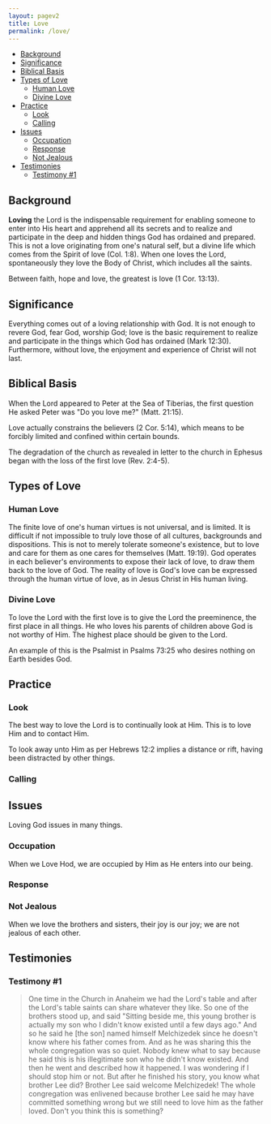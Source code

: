 ```yaml
---
layout: pagev2
title: Love
permalink: /love/
---
```

- [Background](#background)
- [Significance](#significance)
- [Biblical Basis](#biblical-basis)
- [Types of Love](#types-of-love)
  - [Human Love](#human-love)
  - [Divine Love](#divine-love)
- [Practice](#practice)
  - [Look](#look)
  - [Calling](#calling)
- [Issues](#issues)
  - [Occupation](#occupation)
  - [Response](#response)
  - [Not Jealous](#not-jealous)
- [Testimonies](#testimonies)
  - [Testimony #1](#testimony-1)

## Background

**Loving** the Lord is the indispensable requirement for enabling someone to enter into His heart and apprehend all its secrets and to realize and participate in the deep and hidden things God has ordained and prepared. This is not a love originating from one's natural self, but a divine life which comes from the Spirit of love (Col. 1:8). When one loves the Lord, spontaneously they love the Body of Christ, which includes all the saints.

Between faith, hope and love, the greatest is love (1 Cor. 13:13).

## Significance

Everything comes out of a loving relationship with God. It is not enough to revere God, fear God, worship God; love is the basic requirement to realize and participate in the things which God has ordained (Mark 12:30). Furthermore, without love, the enjoyment and experience of Christ will not last.

## Biblical Basis

When the Lord appeared to Peter at the Sea of Tiberias, the first question He asked Peter was "Do you love me?" (Matt. 21:15).  

Love actually constrains the believers (2 Cor. 5:14), which means to be forcibly limited and confined within certain bounds.

The degradation of the church as revealed in letter to the church in Ephesus began with the loss of the first love (Rev. 2:4-5).

## Types of Love

### Human Love

The finite love of one's human virtues is not universal, and is limited. It is difficult if not impossible to truly love those of all cultures, backgrounds and dispositions. This is not to merely tolerate someone's existence, but to love and care for them as one cares for themselves (Matt. 19:19). God operates in each believer's environments to expose their lack of love, to draw them back to the love of God. The reality of love is God's love can be expressed through the human virtue of love, as in Jesus Christ in His human living. 

### Divine Love

To love the Lord with the first love is to give the Lord the preeminence, the first place in all things. He who loves his parents of children above God is not worthy of Him. The highest place should be given to the Lord.

An example of this is the Psalmist in Psalms 73:25 who desires nothing on Earth besides God.

## Practice

### Look

The best way to love the Lord is to continually look at Him. This is to love Him and to contact Him. 

To look away unto Him as per Hebrews 12:2 implies a distance or rift, having been distracted by other things.

### Calling


## Issues

Loving God issues in many things.

### Occupation

When we Love Hod, we are occupied by Him as He enters into our being.

### Response

### Not Jealous

When we love the brothers and sisters, their joy is our joy; we are not jealous of each other.

## Testimonies

### Testimony #1

> One time in the Church in Anaheim we had the Lord's table and after the Lord's table saints can share whatever they like. So one of the brothers stood up, and said "Sitting beside me, this young brother is actually my son who I didn't know existed until a few days ago." And so he said he [the son] named himself Melchizedek since he doesn't know where his father comes from. And as he was sharing this the whole congregation was so quiet. Nobody knew what to say because he said this is his illegitimate son who he didn't know existed. And then he went and described how it happened. I was wondering if I should stop him or not. But after he finished his story, you know what brother Lee did? Brother Lee said welcome Melchizedek! The whole congregation was enlivened because brother Lee said he may have committed something wrong but we still need to love him as the father loved. Don't you think this is something? 